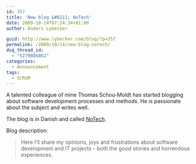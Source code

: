 ```yaml
---
id: 357
title: 'New blog &#8211; NoTech'
date: 2009-10-14T07:24:34+01:00
author: Anders Lybecker

guid: http://www.lybecker.com/blog/?p=357
permalink: /2009/10/14/new-blog-notech/
dsq_thread_id:
  - "5279866862"
categories:
  - Announcement
tags:
  - SCRUM
---
```

A talented colleague of mine Thomas Schou-Moldt has started blogging about software development processes and methods. He is passionate about the subject and writes well.

The blog is in Danish and called [NoTech](http://it-notech.blogspot.com/ "Thomas Schou-Moldt's blog - NoTech").

Blog description:

> Here I&#8217;ll share my opinions, joys and frustrations about software development and IT projects &#8211; both the good stories and horrendous experiences.
